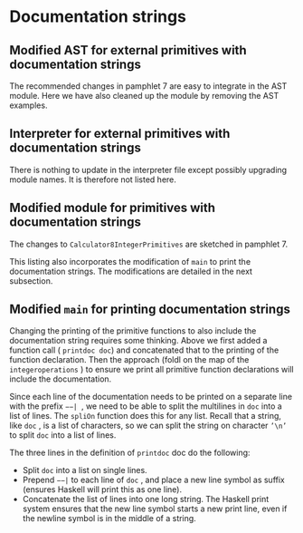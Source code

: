 # Documentation strings

## Modified AST for external primitives with documentation strings
The recommended changes in pamphlet 7 are easy to integrate in the AST module. Here we
have also cleaned up the module by removing the AST examples.

## Interpreter for external primitives with documentation strings
There is nothing to update in the interpreter file except possibly upgrading module names. It
is therefore not listed here.

## Modified module for primitives with documentation strings
The changes to ``Calculator8IntegerPrimitives`` are sketched in pamphlet 7.

This listing also incorporates the modification of ``main`` to print the documentation strings.
The modifications are detailed in the next subsection.

## Modified ``main`` for printing documentation strings
Changing the printing of the primitive functions to also include the documentation string
requires some thinking. Above we first added a function call ( `printdoc doc`) and concatenated
that to the printing of the function declaration. Then the approach (foldl on the map of the
`integeroperations` ) to ensure we print all primitive function declarations will include the
documentation.

Since each line of the documentation needs to be printed on a separate line with the prefix
`−−| `, we need to be able to split the multilines in `doc` into a list of lines. The `spliOn`
function does this for any list. Recall that a string, like `doc` , is a list of characters, so we can
split the string on character `’\n’` to split `doc` into a list of lines.

The three lines in the definition of `printdoc` doc do the following:
- Split `doc` into a list on single lines.
- Prepend `−−|` to each line of `doc` , and place a new line symbol as suffix (ensures Haskell
will print this as one line).
- Concatenate the list of lines into one long string. The Haskell print system ensures that
the new line symbol starts a new print line, even if the newline symbol is in the middle
of a string.
